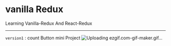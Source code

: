 # vanilla Redux

Learning Vanilla-Redux And React-Redux


---

`version1` : count Button mini Project
![Uploading ezgif.com-gif-maker.gif…]()
